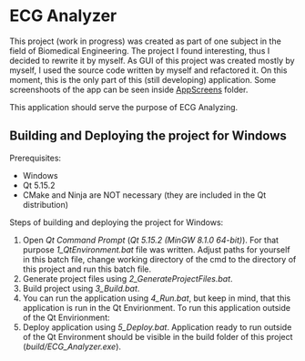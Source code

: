 # ECG Analyzer

This project (work in progress) was created as part of one subject in the field of Biomedical Engineering. The project I found interesting, thus I decided to rewrite it by myself. As GUI of this project was created mostly by myself, I used the source code written by myself and refactored it. On this moment, this is the only part of this (still developing) application. Some screenshoots of the app can be seen inside [AppScreens](AppScreens) folder.

This application should serve the purpose of ECG Analyzing.

## Building and Deploying the project for Windows

Prerequisites:
- Windows
- Qt 5.15.2
- CMake and Ninja are NOT necessary (they are included in the Qt distribution)

Steps of building and deploying the project for Windows:
1. Open *Qt Command Prompt* (*Qt 5.15.2 (MinGW 8.1.0 64-bit)*). For that purpose *1_QtEnvironment.bat* file was written. Adjust paths for yourself in this batch file, change working directory of the cmd to the directory of this project and run this batch file.
1. Generate project files using *2_GenerateProjectFiles.bat*.
1. Build project using *3_Build.bat*.
1. You can run the application using *4_Run.bat*, but keep in mind, that this application is run in the Qt Envirionment. To run this application outside of the Qt Envirionment:
1. Deploy application using *5_Deploy.bat*. Application ready to run outside of the Qt Environment should be visible in the build folder of this project (*build/ECG_Analyzer.exe*).
